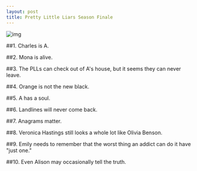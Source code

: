 ```yaml
---
layout: post
title: Pretty Little Liars Season Finale
---
```


![img](https://farm8.staticflickr.com/7607/16305017334_48204d36c0_b.jpg)

##1. Charles is A.

##2. Mona is alive.

##3. The PLLs can check out of A's house, but it seems they can never leave.

##4. Orange is not the new black.

##5. A has a soul.

##6. Landlines will never come back.

##7. Anagrams matter.

##8. Veronica Hastings still looks a whole lot like Olivia Benson.

##9. Emily needs to remember that the worst thing an addict can do it have "just one."

##10. Even Alison may occasionally tell the truth.
